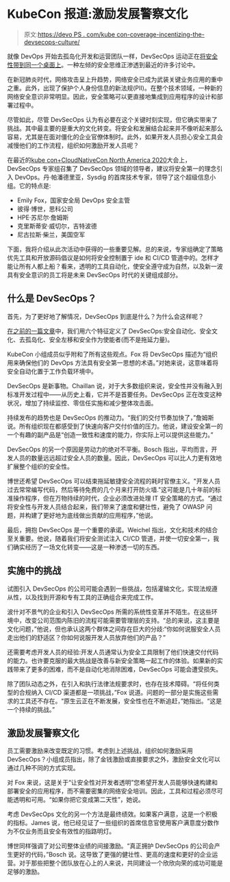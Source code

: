 # KubeCon 报道:激励发展警察文化

> 原文:[https://devo PS . com/kube con-coverage-incentizing-the-devsecops-culture/](https://devops.com/kubecon-coverage-incentivizing-the-devsecops-culture/)

就像 DevOps 开始去孤岛化开发和运营团队一样，DevSecOps 运动正在[将安全性带到同一个桌面上](https://devops.com/category/blogs/devsecops/)。一种左倾的安全思维正渗透到最近的许多讨论中。

在新冠肺炎时代，网络攻击呈上升趋势，网络安全已成为武装关键业务应用的重中之重。此外，出现了保护个人身份信息的新法规(PII)。在整个技术领域，一种新的网络安全意识非常明显。因此，安全策略可以更直接地集成到应用程序的设计和部署过程中。

尽管如此，尽管 DevSecOps 认为有必要在这个关键时刻实现，但它确实带来了挑战。其中最主要的是重大的文化转变。将安全和发展结合起来并不像听起来那么容易，尤其是在面对僵化的企业官僚体制时。此外，如果开发人员担心安全工具会减慢他们的工作流程，组织如何激励开发人员呢？

在最近的[kube con+CloudNativeCon North America 2020](https://events.linuxfoundation.org/kubecon-cloudnativecon-north-america/)大会上，DevSecOps 专家组召集了 DevSecOps 领域的领导者，建议将安全第一的理念引入 DevOps。丹·帕潘德里亚，Sysdig 的首席技术专家，领导了这个超级信息小组。它的特点是:

*   Emily Fox，国家安全局 DevOps 安全主管
*   彼得·博世，思科公司
*   HPE·苏尼尔·詹姆斯
*   克里斯蒂安·威切尔，吉特波德
*   尼古拉斯·柴兰，美国空军

下面，我将介绍从此次活动中获得的一些重要见解。总的来说，专家组确定了策略优先工具和开放源码倡议是如何将安全控制置于 ide 和 CI/CD 管道中的。怎样才能让所有人都上船？看来，透明的工具自动化，使安全遵守成为自然，以及新一波具有安全意识的员工将是未来 DevSecOps 时代的关键组成部分。

## 什么是 DevSecOps？

首先，为了更好地了解情况，DevSecOps 到底是什么？为什么会这样呢？

[在之前的一篇文章](https://devops.com/6-traits-that-define-devsecops/)中，我们用六个特征定义了 DevSecOps:安全自动化、安全文化、去孤岛化、安全左移和安全作为使能者(而不是拖延力量)。

KubeCon 小组成员似乎附和了所有这些观点。Fox 将 DevSecOps 描述为“组织用来确保他们的 DevOps 方法具有安全第一思想的术语。”对她来说，这意味着将安全自动化置于工作负载环境中。

DevSecOps 是新事物。Chaillan 说，对于大多数组织来说，安全性并没有融入到标准开发过程中——从历史上看，它并不是首要任务。DevSecOps 正在改变这种状况，增加了持续监控、零信任实施和减少整体攻击面。

持续发布的趋势也是 DevSecOps 的推动力。“我们的交付节奏加快了，”詹姆斯说。所有组织现在都感受到了快速向客户交付价值的压力。他说，建设安全第一的一个有趣的副产品是“创造一致性和速度的能力，你实际上可以提供这些能力。”

DevSecOps 的另一个原因是劳动力的绝对不平衡。Bosch 指出，平均而言，开发人员的数量远远超过安全人员的数量。因此，DevSecOps 可以比人力更有效地扩展整个组织的安全性。

博世还希望 DevSecOps 可以结束拖延敏捷安全流程的耗时官僚主义。"开发人员过去常常编写代码，然后等待免费的几个月来打开防火墙."这可能是几十年前的标准操作程序，但在万物持续的时代，企业必须改进处理 IT 安全策略的方式。“通过将安全性与开发人员结合起来，我们带来了速度和健壮性，避免了 OWASP 问题，并构建了更好地为底线做出贡献的应用程序，”他说。

最后，拥抱 DevSecOps 是一个重要的承诺。Weichel 指出，文化和技术的结合至关重要。他说，随着我们将安全测试注入 CI/CD 管道，并使一切安全第一，我们确实经历了一场文化转变——这是一种渗透一切的东西。

## 实施中的挑战

试图引入 DevSecOps 的公司可能会遇到一些挑战，包括灌输文化，实现法规遵从性，以及找到开源和专有工具的正确组合来完成工作。

波什对不景气的企业和引入 DevSecOps 所需的系统性变革并不陌生。在这些环境中，改变公司范围内陈旧的流程可能需要管理层的支持。“总的来说，这主要是文化问题，”他说，但也承认这两个群体之间存在巨大的分歧:“你如何说服安全人员走出他们的舒适区？你如何说服开发人员放弃他们的产品？”

还需要考虑开发人员的经验:开发人员通常认为安全工具限制了他们快速交付代码的能力。也许要克服的最大挑战是改善与新安全策略一起工作的体验。如果新的实践带来了更多的困难，而不是自动化地消除困难，DevSecOps 可能会遭受损失。

除了团队动态之外，在引入和执行法律法规要求时，也存在技术障碍。“将任何类型的合规纳入 CI/CD 渠道都是一项挑战，”Fox 说道。问题的一部分是实施这些需求的工具还不存在。“原生云正在不断发展，安全性也在不断追赶，”她指出。“这是一个持续的挑战。”

## 激励发展警察文化

员工需要激励来改变既定的习惯。考虑到上述挑战，组织如何激励采用 DevSecOps？小组成员指出，除了金钱激励或直接要求之外，激励安全文化可以通过几种不同的方式实现。

对 Fox 来说，这是关于“让安全性对开发者透明”您希望开发人员能够快速构建和部署安全的应用程序，而不需要密集的网络安全培训。因此，工具和过程必须尽可能透明和可用。“如果你把它变成第二天性”，她说。

考虑 DevSecOps 文化的另一个方法是最终绩效。如果客户满意，这是一个积极的指标。James 说，他已经见证了一些组织的首席信息官使用客户满意度分数作为不仅业务而且安全有效性的指路明灯。

博世同样强调了对公司整体业绩的间接激励。“真正拥护 DevSecOps 的公司会产生更好的代码，”Bosch 说。这导致了更强的健壮性、更高的速度和更好的企业运营。对于那些把整个团队放在心上的人来说，共同建设一个欣欣向荣的成功可能是足够的激励。